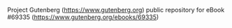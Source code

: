 Project Gutenberg (https://www.gutenberg.org) public repository for
eBook #69335 (https://www.gutenberg.org/ebooks/69335)
